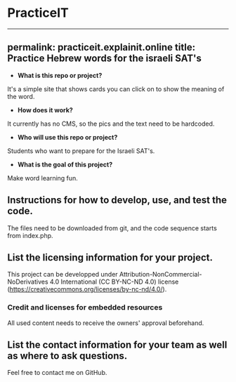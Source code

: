 # PracticeIT

---
permalink: practiceit.explainit.online
title: Practice Hebrew words for the israeli SAT's
---

* **What is this repo or project?** 

It's a simple site that shows cards you can click on to show the meaning of the word.

* **How does it work?**

It currently has no CMS, so the pics and the text need to be hardcoded.

* **Who will use this repo or project?**

Students who want to prepare for the Israeli SAT's.

* **What is the goal of this project?**  

Make word learning fun. 

## Instructions for how to develop, use, and test the code.

The files need to be downloaded from git, and the code sequence starts from index.php.

## List the licensing information for your project.

This project can be developped under Attribution-NonCommercial-NoDerivatives 4.0 International (CC BY-NC-ND 4.0) license (https://creativecommons.org/licenses/by-nc-nd/4.0/).

### Credit and licenses for embedded resources

All used content needs to receive the owners' approval beforehand.

## List the contact information for your team as well as where to ask questions.

Feel free to contact me on GitHub.
